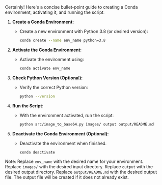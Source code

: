 Certainly! Here's a concise bullet-point guide to creating a Conda environment, activating it, and running the script:

1. **Create a Conda Environment:**
   - Create a new environment with Python 3.8 (or desired version):
     ```bash
     conda create --name env_name python=3.8
     ```

2. **Activate the Conda Environment:**
   - Activate the environment using:
     ```bash
     conda activate env_name
     ```

3. **Check Python Version (Optional):**
   - Verify the correct Python version:
     ```bash
     python --version
     ```

4. **Run the Script:**
   - With the environment activated, run the script:
     ```bash
     python src/image_to_base64.py images/ output output/README.md
     ```

5. **Deactivate the Conda Environment (Optional):**
   - Deactivate the environment when finished:
     ```bash
     conda deactivate
     ```

Note: Replace `env_name` with the desired name for your environment. Replace `images/` with the desired input directory. Replace `output` with the desired output directory. Replace `output/README.md` with the desired output file. The output file will be created if it does not already exist.